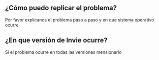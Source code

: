 ## ¿Cómo puedo replicar el problema?
  Por favor explicanos el problema paso a paso y en que sistema operativo ocurre
## ¿En que versión de Invie ocurre?
Si el problema ocurre en todas las versiones mensionarlo
